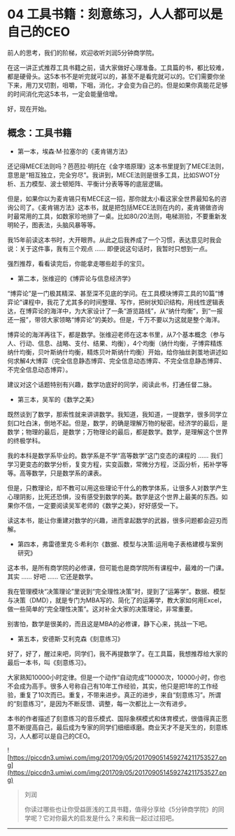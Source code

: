 # 04 工具书籍：刻意练习，人人都可以是自己的CEO

前人的思考，我们的阶梯，欢迎收听刘润5分钟商学院。

在这一讲正式推荐工具书籍之前，请大家做好心理准备。工具篇的书，都比较难，都是硬骨头。这5本书不是听完就可以的，甚至不是看完就可以的。它们需要你坐下来，用刀叉切割，咀嚼，下咽，消化，才会变为自己的。但是如果你真能花足够的时间消化完这5本书，一定会能量倍增。

好，现在开始。

## 概念：工具书籍

* 第一本，埃森·M·拉塞尔的《麦肯锡方法》

还记得MECE法则吗？芭芭拉·明托在《金字塔原理》这本书里提到了MECE法则，意思是“相互独立，完全穷尽”。我讲到，MECE法则是很多工具，比如SWOT分析、五力模型、波士顿矩阵、平衡计分表等等的底层逻辑。

但是，如果你以为麦肯锡只有MECE这一招，那你就太小看这家全世界最知名的咨询公司了。《麦肯锡方法》这本书，就是把包括MECE法则在内的，麦肯锡做咨询时最常用的工具，如数家珍地排了一桌。比如80/20法则，电梯测验，不要重新发明轮子，图表法，头脑风暴等等。

我15年前读这本书时，大开眼界。从此之后我养成了一个习惯，表达意见时我会说：关于这件事，我有三个观点 …… 即便说这句话时，我暂时只想到一点。

强烈推荐，看看读完后，你能拿走哪些趁手的宝贝。

* 第二本，张维迎的《博弈论与信息经济学》

“博弈论”是一门极其精深、甚至深不见底的学问。在工具模块博弈工具的10篇“博弈论”课程中，我花了尤其多的时间整理、写作，把树状知识结构，用线性逻辑表达，在博弈论的海洋中，为大家设计了一条“游览路线”，从“纳什均衡”，到“一报还一报”，带领大家领略“博弈论”的美妙。但是，千万不要以为这就是整个海洋。

博弈论的海洋再往下，都是数学。张维迎老师在这本书里，从7个基本概念（参与人、行动、信息、战略、支付、结果、均衡），4个均衡（纳什均衡，子博弈精炼纳什均衡，贝叶斯纳什均衡，精炼贝叶斯纳什均衡）开始，给你抽丝剥茧地讲述如何求解4大博弈（完全信息静态博弈、完全信息动态博弈、不完全信息静态博弈、不完全信息动态博弈）。

建议对这个话题特别有兴趣，数学功底好的同学，阅读此书，打通任督二脉。

* 第三本，吴军的《数学之美》

既然谈到了数学，那索性就来讲讲数学。我知道，我知道，一提数学，很多同学立刻口吐白沫，倒地不起。但是，数学，的确是理解万物的秘密。经济学的最后，是数学；物理的最后，是数学；万物理论的最后，都是数学。数学，是理解这个世界的终极学科。

我的本科是数学系毕业的。数学系是不学“高等数学”这门变态的课程的 …… 我们学习更变态的数学分析，复变方程，实变函数，常微分方程，泛函分析，拓补学等等。高等数学，只是数学系的课表。

但是，只教理论，却不教可以用这些理论干什么的教学体系，让很多人对数学产生心理阴影，比死还恐惧，没有感受到数学的美。数学是这个世界上最美的东西。如果你不信，一定要阅读吴军老师的《数学之美》，好好感受一下。

读这本书，能让你重建对数学的兴趣，进而拿起数学的武器，很多问题都会迎刃而解。

* 第四本，弗雷德里克·S·希利尔《数据、模型与决策:运用电子表格建模与案例研究》

这本书，是所有商学院的必修课，但可能也是商学院所有课程中，最难的一门课。其实 …… 好吧 …… 它还是数学。

我在管理模块“决策理论”里说到“完全理性决策”时，提到了“运筹学”。数据、模型与决策（DMD），就是专门为MBA写的、简化了的运筹学，教大家如何用Excel，做一些简单的“完全理性决策”。这对补全大家的决策理论，非常重要。

别害怕，数学是很美的，而且这是MBA的必修课，静下心来，挑战一下吧。

* 第五本，安德斯·艾利克森《刻意练习》

好了，好了，醒过来吧，同学们，我不再提数学了。在工具篇，我想推荐给大家的最后一本书，叫《刻意练习》。

大家熟知10000小时定律。但是一个动作“自动完成”10000次，10000小时，你也不会成为高手。很多人号称自己有10年工作经验，其实，他只是把1年的工作经验，重复了10次而已。重复，不带来进步。真正的进步，来自“刻意练习”。所谓的“刻意练习”，是因为不断反馈、调整，每一次都比上一次有进步。

本书的作者描述了刻意练习的音乐模式、国际象棋模式和体育模式，很值得真正愿意不断提高自己，最后成为专家的同学们细细琢磨。商业天才不是天生的，刻意练习，人人都可以是自己的CEO。

![https://piccdn3.umiwi.com/img/201709/05/201709051459274211753527.png](https://piccdn3.umiwi.com/img/201709/05/201709051459274211753527.png)

> 刘润
> 
> 你读过哪些也让你受益匪浅的工具书籍，值得分享给《5分钟商学院》的同学呢？它对你最大的启发是什么？来和我一起过过招吧。

---
